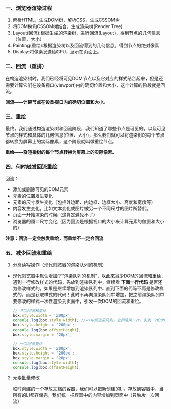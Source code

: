 ### 一、浏览器渲染过程

1. 解析HTML，生成DOM树，解析CSS，生成CSSOM树
2. 将DOM树和CSSOM树结合，生成渲染树(Render Tree)
3. Layout(回流):根据生成的渲染树，进行回流(Layout)，得到节点的几何信息（位置，大小）
4. Painting(重绘):根据渲染树以及回流得到的几何信息，得到节点的绝对像素
5. Display:将像素发送给GPU，展示在页面上。

### 二、回流（重排）

在构造渲染树时，我们已经将可见DOM节点以及它对应的样式结合起来，但是还需要计算它们在设备视口(viewport)内的确切位置和大小，这个计算的阶段就是回流。

**回流——计算节点在设备视口内的确切位置和大小。**

### 三、重绘

最终，我们通过构造渲染树和回流阶段，我们知道了哪些节点是可见的，以及可见节点的样式和具体的几何信息(位置、大小)，那么我们就可以将渲染树的每个节点都转换为屏幕上的实际像素，这个阶段就叫做重绘节点。

**重绘——将渲染树的每个节点转换为屏幕上的实际像素。**

### 四、何时触发回流重绘

回流：

- 添加或删除可见的DOM元素
- 元素的位置发生变化
- 元素的尺寸发生变化（包括外边距、内边框、边框大小、高度和宽度等）
- 内容发生变化，比如文本变化或图片被另一个不同尺寸的图片所替代。
- 页面一开始渲染的时候（这肯定避免不了）
- 浏览器的窗口尺寸变化（因为回流是根据视口的大小来计算元素的位置和大小的）

**注意：回流一定会触发重绘，而重绘不一定会回流**

### 五、减少回流和重绘

1. 分离读写操作（现代浏览器的渲染队列的机制）

- 现代浏览器中默认增加了“渲染队列的机制”，以此来减少DOM的回流和重绘，遇到一行修改样式的代码，先放到渲染队列中，继续看 **下面一行代码** 是否还为修改样式的，如果是继续增加到渲染队列中...直到下面的代码不再是修改样式的，而是获取样式的代码！此时不再向渲染队列中增加，把之前渲染队列中要修改的样式一次性渲染到页面中，引发一次DOM的回流和重绘。

  ```js
  // 三次回流和重绘
  box.style.width = '200px';
  console.log(box.style.width); //=>中断渲染队列，立即渲染一次，引发一次DOM回流和重绘  200px
  box.style.height = '200px'; 
  console.log(box.offsetHeight);
  box.style.margin = '20px'; 
  
  // 一次回流重绘
  box.style.width = '200px';
  box.style.height = '200px';
  box.style.margin = '20px';
  console.log(box.style.width);
  console.log(box.offsetHeight); 
  ```

2. 元素批量修改

   临时创建的一个存放文档的容器，我们可以把新创建的LI，存放到容器中，当所有的LI都存储完，我们统一把容器中的内容增加到页面中（只触发一次回流）
